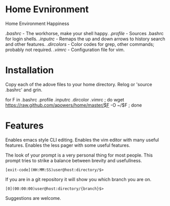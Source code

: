 Home Evnironment
====

Home Environment Happiness

*.bashrc* - The workhorse, make your shell happy.
*.profile* - Sources .bashrc for login shells.
*.inputrc* - Remaps the up and down arrows to history search and other features.
*.dircolors* - Color codes for grep, other commands; probably not required.
*.vimrc* - Configuration file for vim.

Installation
====
Copy each of the adove files to your home directory.
Relog or 'source .bashrc' and grin.

for F in .bashrc .profile .inputrc .dircolor .vimrc ; do wget https://raw.github.com/apowers/home/master/$F -O ~/$F ; done

Features
====
Enables emacs style CLI editing.
Enables the vim editor with many useful features.
Enables the less pager with some useful features.

The look of your prompt is a very personal thing for most people.
This prompt tries to strike a balance between brevity and usefullness.

    [exit-code](HH:MM:SS)user@host:directory/$>

If you are in a git repository it will show you which branch you are on.

    [0](00:00:00)user@host:directory/{branch}$>

Suggestions are welcome.
